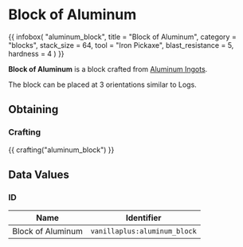 # Block of Aluminum

{{ infobox(
  "aluminum_block",
  title = "Block of Aluminum",
  category = "blocks",
  stack_size = 64,
  tool = "Iron Pickaxe",
  blast_resistance = 5,
  hardness = 4
) }}

**Block of Aluminum** is a block crafted from [Aluminum Ingots](../items/aluminum_ingot.md).

The block can be placed at 3 orientations similar to Logs.

## Obtaining

### Crafting

{{ crafting("aluminum_block") }}

## Data Values

### ID

| Name              | Identifier                   |
|-------------------|------------------------------|
| Block of Aluminum | `vanillaplus:aluminum_block` |